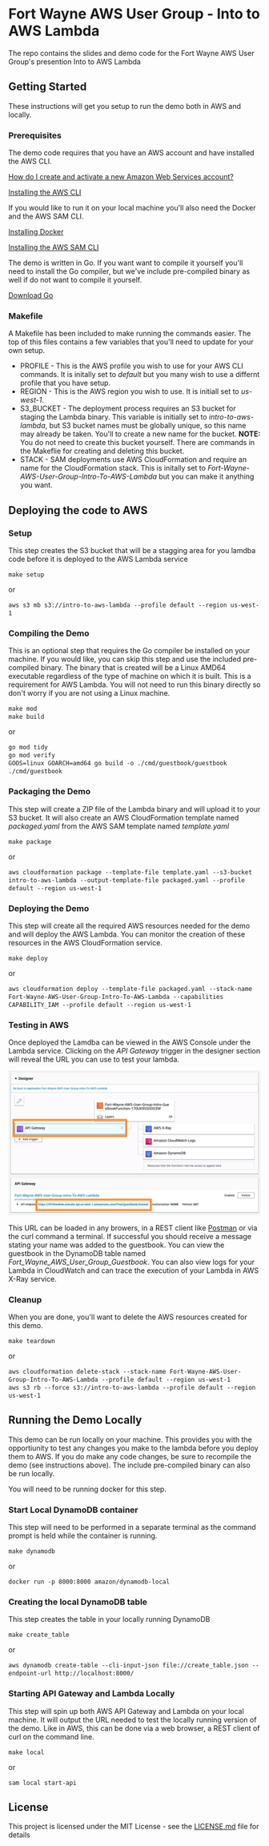 # Fort Wayne AWS User Group - Into to AWS Lambda 

The repo contains the slides and demo code for the Fort Wayne AWS User Group's presention Into to AWS Lambda

## Getting Started

These instructions will get you setup to run the demo both in AWS and locally.


### Prerequisites

The demo code requires that you have an AWS account and have installed the AWS CLI.

[How do I create and activate a new Amazon Web Services account?](https://aws.amazon.com/premiumsupport/knowledge-center/create-and-activate-aws-account/)

[Installing the AWS CLI](https://docs.aws.amazon.com/cli/latest/userguide/cli-chap-install.html)

If you would like to run it on your local machine you'll also need the Docker and the AWS SAM CLI. 

[Installing Docker](https://docs.docker.com/install/)

[Installing the AWS SAM CLI](https://docs.aws.amazon.com/serverless-application-model/latest/developerguide/serverless-sam-cli-install.html)

The demo is written in Go. If you want want to compile it yourself you'll need to install the Go compiler, but we've include pre-compiled binary as well if do not want to compile it yourself.

[Download Go](https://golang.org/dl/)

### Makefile

A Makefile has been included to make running the commands easier. The top of this files contains a few variables that you'll need to update for your own setup.

* PROFILE - This is the AWS profile you wish to use for your AWS CLI commands. It is initally set to *default* but you many wish to use a differnt profile that you have setup.
* REGION - This is the AWS region you wish to use. It is initiall set to *us-west-1*.
* S3_BUCKET - The deployment process requires an S3 bucket for staging the Lambda binary. This variable is initially set to *intro-to-aws-lambda*, but S3 bucket names must be globally unique, so this name may already be taken. You'll to create a new name for the bucket. **NOTE:** You do not need to create this bucket yourself. There are commands in the Makeflie for creating and deleting this bucket.
* STACK - SAM deployments use AWS CloudFormation and require an name for the CloudFormation stack. This is initally set to *Fort-Wayne-AWS-User-Group-Intro-To-AWS-Lambda* but you can make it anything you want.

## Deploying the code to AWS

### Setup

This step creates the S3 bucket that will be a stagging area for you lamdba code before it is deployed to the AWS Lambda service

```
make setup
```
or
```
aws s3 mb s3://intro-to-aws-lambda --profile default --region us-west-1
```

### Compiling the Demo

This is an optional step that requires the Go compiler be installed on your machine. If you would like, you can skip this step and use the included pre-compiled binary. The binary that is created will be a Linux AMD64 executable regardless of the type of machine on which it is built. This is a requirement for AWS Lambda. You will not need to run this binary directly so don't worry if you are not using a Linux machine.

```
make mod
make build
```
or
```
go mod tidy
go mod verify
GOOS=linux GOARCH=amd64 go build -o ./cmd/guestbook/guestbook ./cmd/guestbook
```

### Packaging the Demo

This step will create a ZIP file of the Lambda binary and will upload it to your S3 bucket. It will also create an AWS CloudFormation template named *packaged.yaml* from the AWS SAM template named *template.yaml*

```
make package
```
or
```
aws cloudformation package --template-file template.yaml --s3-bucket intro-to-aws-lambda --output-template-file packaged.yaml --profile default --region us-west-1
```

### Deploying the Demo

This step will create all the required AWS resources needed for the demo and will deploy the AWS Lambda. You can monitor the creation of these resources in the AWS CloudFormation service.

```
make deploy
```
or
```
aws cloudformation deploy --template-file packaged.yaml --stack-name Fort-Wayne-AWS-User-Group-Intro-To-AWS-Lambda --capabilities CAPABILITY_IAM --profile default --region us-west-1
```


### Testing in AWS

Once deployed the Lamdba can be viewed in the AWS Console under the Lambda service. Clicking on the *API Gateway* trigger in the designer section will reveal the URL you can use to test your lambda.

![Image of Lambda](https://github.com/awsfortwayne/IntoToLambda/blob/master/Lambda%20Screenshot.png?raw=true)

This URL can be loaded in any browers, in a REST client like [Postman](https://chrome.google.com/webstore/detail/postman/fhbjgbiflinjbdggehcddcbncdddomop?hl=en) or via the curl command a terminal. If successful you should receive a message stating your name was added to the guestbook. You can view the guestbook in the DynamoDB table named *Fort_Wayne_AWS_User_Group_Guestbook*. You can also view logs for your Lambda in CloudWatch and can trace the execution of your Lambda in AWS X-Ray service.

### Cleanup

When you are done, you'll want to delete the AWS resources created for this demo.

```
make teardown
```
or
```
aws cloudformation delete-stack --stack-name Fort-Wayne-AWS-User-Group-Intro-To-AWS-Lambda --profile default --region us-west-1
aws s3 rb --force s3://intro-to-aws-lambda --profile default --region us-west-1
```

## Running the Demo Locally

This demo can be run locally on your machine. This provides you with the opportiunity to test any changes you make to the lambda before you deploy them to AWS. If you do make any code changes, be sure to recompile the demo (see instructions above). The include pre-compiled binary can also be run locally.

You will need to be running docker for this step.

### Start Local DynamoDB container

This step will need to be performed in a separate terminal as the command prompt is held while the container is running.

```
make dynamodb
```
or
```
docker run -p 8000:8000 amazon/dynamodb-local
```

### Creating the local DynamoDB table

This step creates the table in your locally running DynamoDB

```
make create_table
```
or
```
aws dynamodb create-table --cli-input-json file://create_table.json --endpoint-url http://localhost:8000/
```

### Starting API Gateway and Lambda Locally

This step will spin up both AWS API Gateway and Lambda on your local machine. It will output the URL needed to test the locally running version of the demo. Like in AWS, this can be done via a web browser, a REST client of curl on the command line.

```
make local
```
or
```
sam local start-api
```

## License

This project is licensed under the MIT License - see the [LICENSE.md](LICENSE.md) file for details
